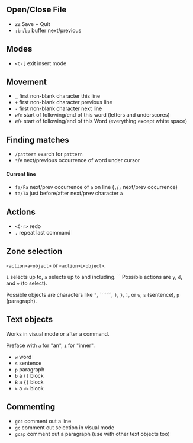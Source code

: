 ## Open/Close File

- `ZZ` Save + Quit
- `:bn`/`bp` buffer next/previous

## Modes

- `<C-[` exit insert mode

## Movement

- `_` first non-blank character this line
- `+` first non-blank character previous line
- `-` first non-blank character next line
- `w`/`e` start of following/end of this word (letters and underscores)
- `W`/`E` start of following/end of this Word (everything except white space)

## Finding matches

- `/pattern` search for `pattern`
- `*`/`#` next/previous occurrence of word under cursor

#### Current line

- `fa/Fa` next/prev occurrence of `a` on line (`,`/`;` next/prev occurrence)
- `ta/Ta` just before/after next/prev character `a`

## Actions

- `<C-r>` redo
- `.` repeat last command

## Zone selection

`<action>a<object>` or `<action>i<object>`.

`i` selects up to, `a` selects up to and including.
``
Possible actions are `y`, `d`, and `v` (to select).

Possible objects are characters like `"`, ```````, `)`, `}`, `]`, or `w`, `s`
(sentence), `p` (paragraph).

## Text objects

Works in visual mode or after a command.

Preface with `a` for "an", `i` for "inner".

- `w` word
- `s` sentence
- `p` paragraph
- `b` a `()` block
- `B` a `{}` block
- `>` a `<>` block

## Commenting

- `gcc` comment out a line
- `gc` comment out selection in visual mode
- `gcap` comment out a paragraph (use with other text objects too)
